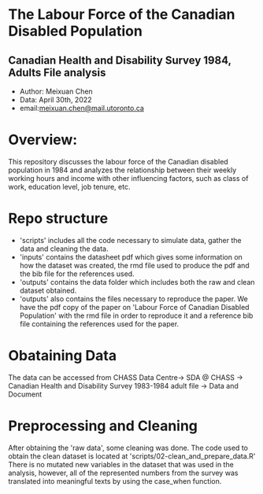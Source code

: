 # The Labour Force of the Canadian Disabled Population 
## Canadian Health and Disability Survey 1984, Adults File analysis 

- Author: Meixuan Chen
- Data: April 30th, 2022
- email:meixuan.chen@mail.utoronto.ca

# Overview: 
This repository discusses the labour force of the Canadian disabled population in 1984 and analyzes the relationship between their weekly working hours and income with other influencing factors, such as class of work, education level, job tenure, etc. 

# Repo structure

- 'scripts' includes all the code necessary to simulate data, gather the data and cleaning the data.
- 'inputs' contains the datasheet pdf which gives some information on how the dataset was created, the rmd file used to produce the pdf and the bib file for the references used.
- 'outputs' contains the data folder which includes both the raw and clean dataset obtained.
- 'outputs' also contains the files necessary to reproduce the paper. We have the pdf copy of the paper on 'Labour Force of Canadian Disabled Population' with the rmd file in order to reproduce it and a reference bib file containing the references used for the paper.

# Obataining Data
The data can be accessed from CHASS Data Centre-> SDA @ CHASS ->  Canadian Health and Disability Survey 1983-1984 adult file -> Data and Document 


# Preprocessing and Cleaning

After obtaining the 'raw data', some cleaning was done. The code used to obtain the clean dataset is located at 'scripts/02-clean_and_prepare_data.R'
There is no mutated new variables in the dataset that was used in the analysis, however, all of the represented numbers from the survey was translated into meaningful texts by using the case_when function. 
